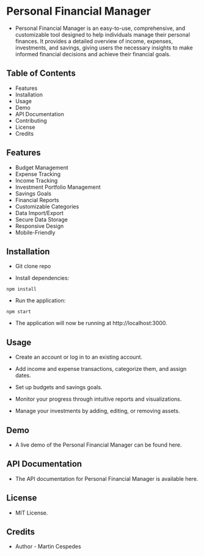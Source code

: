 # Personal Financial Manager

- Personal Financial Manager is an easy-to-use, comprehensive, and customizable tool designed to help individuals manage their personal finances. It provides a detailed overview of income, expenses, investments, and savings, giving users the necessary insights to make informed financial decisions and achieve their financial goals.

## Table of Contents

- Features
- Installation
- Usage
- Demo
- API Documentation
- Contributing
- License
- Credits

## Features

- Budget Management
- Expense Tracking
- Income Tracking
- Investment Portfolio Management
- Savings Goals
- Financial Reports
- Customizable Categories
- Data Import/Export
- Secure Data Storage
- Responsive Design
- Mobile-Friendly

## Installation

- Git clone repo

- Install dependencies:

```
npm install
```

- Run the application:

```
npm start
```

- The application will now be running at http://localhost:3000.

## Usage

- Create an account or log in to an existing account.

- Add income and expense transactions, categorize them, and assign dates.

- Set up budgets and savings goals.

- Monitor your progress through intuitive reports and visualizations.

- Manage your investments by adding, editing, or removing assets.

## Demo

- A live demo of the Personal Financial Manager can be found here.

## API Documentation

- The API documentation for Personal Financial Manager is available here.

## License

- MIT License.

## Credits

- Author - Martin Cespedes
